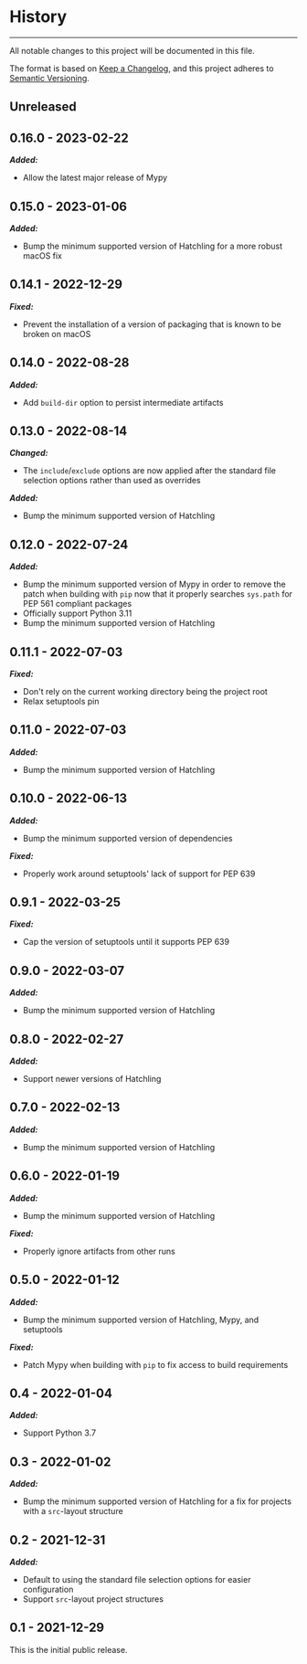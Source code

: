 # History

-----

All notable changes to this project will be documented in this file.

The format is based on [Keep a Changelog](https://keepachangelog.com/en/1.0.0/), and this project adheres to [Semantic Versioning](https://semver.org/spec/v2.0.0.html).

## Unreleased

## 0.16.0 - 2023-02-22

***Added:***

- Allow the latest major release of Mypy

## 0.15.0 - 2023-01-06

***Added:***

- Bump the minimum supported version of Hatchling for a more robust macOS fix

## 0.14.1 - 2022-12-29

***Fixed:***

- Prevent the installation of a version of packaging that is known to be broken on macOS

## 0.14.0 - 2022-08-28

***Added:***

- Add `build-dir` option to persist intermediate artifacts

## 0.13.0 - 2022-08-14

***Changed:***

- The `include`/`exclude` options are now applied after the standard file selection options rather than used as overrides

***Added:***

- Bump the minimum supported version of Hatchling

## 0.12.0 - 2022-07-24

***Added:***

- Bump the minimum supported version of Mypy in order to remove the patch when building with `pip` now that it properly searches `sys.path` for PEP 561 compliant packages
- Officially support Python 3.11
- Bump the minimum supported version of Hatchling

## 0.11.1 - 2022-07-03

***Fixed:***

- Don't rely on the current working directory being the project root
- Relax setuptools pin

## 0.11.0 - 2022-07-03

***Added:***

- Bump the minimum supported version of Hatchling

## 0.10.0 - 2022-06-13

***Added:***

- Bump the minimum supported version of dependencies

***Fixed:***

- Properly work around setuptools' lack of support for PEP 639

## 0.9.1 - 2022-03-25

***Fixed:***

- Cap the version of setuptools until it supports PEP 639

## 0.9.0 - 2022-03-07

***Added:***

- Bump the minimum supported version of Hatchling

## 0.8.0 - 2022-02-27

***Added:***

- Support newer versions of Hatchling

## 0.7.0 - 2022-02-13

***Added:***

- Bump the minimum supported version of Hatchling

## 0.6.0 - 2022-01-19

***Added:***

- Bump the minimum supported version of Hatchling

***Fixed:***

- Properly ignore artifacts from other runs

## 0.5.0 - 2022-01-12

***Added:***

- Bump the minimum supported version of Hatchling, Mypy, and setuptools

***Fixed:***

- Patch Mypy when building with `pip` to fix access to build requirements

## 0.4 - 2022-01-04

***Added:***

- Support Python 3.7

## 0.3 - 2022-01-02

***Added:***

- Bump the minimum supported version of Hatchling for a fix for projects with a `src`-layout structure

## 0.2 - 2021-12-31

***Added:***

- Default to using the standard file selection options for easier configuration
- Support `src`-layout project structures

## 0.1 - 2021-12-29

This is the initial public release.
